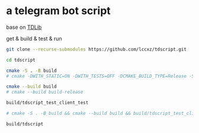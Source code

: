 # a telegram bot script

base on [TDLib](https://github.com/lccxz/td)

get & build & test & run
```bash
git clone --recurse-submodules https://github.com/lccxz/tdscript.git

cd tdscript

cmake -S . -B build
# cmake -DWITH_STATIC=ON -DWITH_TESTS=OFF -DCMAKE_BUILD_TYPE=Release -S . -B build-release

cmake --build build
# cmake --build build-release

build/tdscript_test_client_test

# cmake -S . -B build && cmake --build build && build/tdscript_test_client_test

build/tdscript
```
